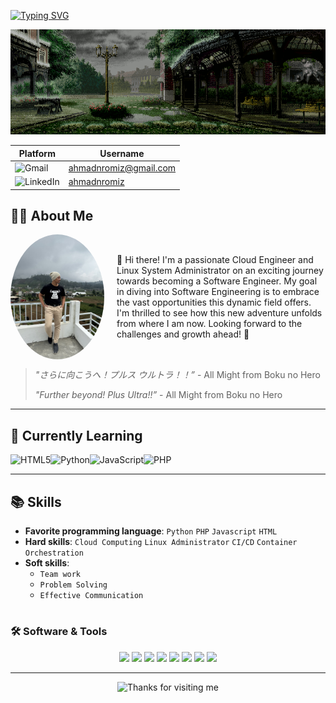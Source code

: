 [![Typing SVG](https://readme-typing-svg.demolab.com?font=Fira+Code&size=40&pause=1000&color=051218&background=F6FF199A&vCenter=true&random=false&width=435&lines=Hello%2C+I'm+Ahmad)](https://git.io/typing-svg)

![Alt text](Images/rainy-day.gif)

| Platform                                                                                                       | Username                                                |
| -------------------------------------------------------------------------------------------------------------- | ------------------------------------------------------- |
| ![Gmail](https://img.shields.io/badge/Gmail-D14836?logo=gmail&logoColor=white&style=for-the-badge)             | [ahmadnromiz@gmail.com](mailto:ahmadnromiz@gmail.com)   |
| ![LinkedIn](https://img.shields.io/badge/LinkedIn-0077B5?logo=linkedin&logoColor=white&style=for-the-badge)    | [ahmadnromiz](https://www.linkedin.com/in/ahmadnromiz/) |

## 👨‍💻 About Me

<!-- <div class="container" style="display: flex; align-items: center;">
     <img src="Images/Profile.jpg" alt="Blueberry Muffins" style="max-width: 150px; height: auto; border-radius: 50%; margin-right: 20px;">
    <p>👋 Hi there! I'm a passionate Cloud Engineer and Linux System Administrator on an exciting journey towards becoming a Software Engineer. My goal in diving into Software Engineering is to embrace the vast opportunities this dynamic field offers. I'm thrilled to see how this new adventure unfolds from where I am now. Looking forward to the challenges and growth ahead! 🚀</p>
</div>

<br>
<br> -->

<!DOCTYPE html>
<html lang="en">
<head>
    <meta charset="UTF-8">
    <meta name="viewport" content="width=device-width, initial-scale=1.0">
    <title>Rounded Image and Text Example</title>
    <style>
        .container {
            display: flex;
            align-items: center;
        }
        .rounded-image {
            max-width: 150px;
            height: auto;
            border-radius: 50%;
            margin-right: 20px;
        }
    </style>
</head>
<body>
    <div class="container">
        <img src="Images/Profile.jpg" alt="Blueberry Muffins" class="rounded-image">
        <p>👋 Hi there! I'm a passionate Cloud Engineer and Linux System Administrator on an exciting journey towards becoming a Software Engineer. My goal in diving into Software Engineering is to embrace the vast opportunities this dynamic field offers. I'm thrilled to see how this new adventure unfolds from where I am now. Looking forward to the challenges and growth ahead! 🚀</p>
    </div>
</body>
</html>


> _"さらに向こうへ！プルス ウルトラ！！”_ - All Might from Boku no Hero
> 
> _"Further beyond! Plus Ultra!!”_ - All Might from Boku no Hero
> 
<!-- <audio autoplay>
  <source src="Audio/BokuNoHero-OST-YouSayRun.mp3" type="audio/mpeg">
</audio> -->
---

## 🌱 **Currently Learning**
![HTML5](https://img.shields.io/badge/html5-%23E34F26.svg?style=for-the-badge&logo=html5&logoColor=white)![Python](https://img.shields.io/badge/python-3670A0?style=for-the-badge&logo=python&logoColor=ffdd54)![JavaScript](https://img.shields.io/badge/javascript-%23323330.svg?style=for-the-badge&logo=javascript&logoColor=%23F7DF1E)![PHP](https://img.shields.io/badge/php-%23777BB4.svg?style=for-the-badge&logo=php&logoColor=white)

---

## 📚 **Skills**

- **Favorite programming language**: `Python` `PHP` `Javascript` `HTML`
- **Hard skills**: `Cloud Computing` `Linux Administrator` `CI/CD` `Container Orchestration`
- **Soft skills**: 
  - `Team work`
  - `Problem Solving`
  - `Effective Communication`
#

### 🛠 **Software & Tools**

<p align="center">
    <img src="https://img.shields.io/badge/Ubuntu-E95420?style=for-the-badge&logo=ubuntu&logoColor=white">
    <img src="https://img.shields.io/badge/-Rocky%20Linux-%2310B981?style=for-the-badge&logo=rockylinux&logoColor=white">
    <img src="https://img.shields.io/badge/Debian-D70A53?style=for-the-badge&logo=debian&logoColor=white">
    <img src="https://img.shields.io/badge/GoogleCloud-%234285F4.svg?style=for-the-badge&logo=google-cloud&logoColor=white)">
    <img src="https://img.shields.io/badge/laravel-%23FF2D20.svg?style=for-the-badge&logo=laravel&logoColor=white">
    <img src="https://img.shields.io/badge/gitlab%20ci-%23181717.svg?style=for-the-badge&logo=gitlab&logoColor=white)">
    <img src="https://img.shields.io/badge/Linux-FCC624?logo=Linux&logoColor=black&style=for-the-badge">
    <img src="https://img.shields.io/badge/VSCode-007ACC?logo=visualstudiocode&logoColor=white&style=for-the-badge">
</p>

---

<div align="center">

<img height="120" alt="Thanks for visiting me" width="100%" src="https://raw.githubusercontent.com/BrunnerLivio/brunnerlivio/master/images/marquee.svg" />
<br />

<!-- <p align="center">
    <img src="https://forthebadge.com/images/featured/featured-powered-by-electricity.svg">
</p> -->